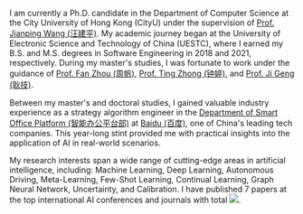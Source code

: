 I am currently a Ph.D. candidate in the Department of Computer Science at the City University of Hong Kong (CityU) under the supervision of [Prof. Jianping Wang (汪建平)](https://scholars.cityu.edu.hk/en/persons/jianping-wang(0ff9fbf8-eeb5-4061-bcaf-029e3f282463).html). My academic journey began at the University of Electronic Science and Technology of China (UESTC), where I earned my B.S. and M.S. degrees in Software Engineering in 2018 and 2021, respectively. During my master's studies, I was fortunate to work under the guidance of [Prof. Fan Zhou (周帆)](https://en.uestc.edu.cn/info/1074/2722.htm), [Prof. Ting Zhong (钟婷)](https://en.uestc.edu.cn/info/1074/2719.htm), and [Prof. Ji Geng (耿技)](https://sise.uestc.edu.cn/info/1035/9200.htm).

Between my master's and doctoral studies, I gained valuable industry experience as a strategy algorithm engineer in the [Department of Smart Office Platform (智能办公平台部)](https://infoflow-commercial.baidu.com/newweb/#/) at [Baidu (百度)](https://www.baidu.com/), one of China's leading tech companies. This year-long stint provided me with practical insights into the application of AI in real-world scenarios.

My research interests span a wide range of cutting-edge areas in artificial intelligence, including: Machine Learning, Deep Learning, Autonomous Driving, Meta-Learning, Few-Shot Learning, Continual Learning, Graph Neural Network, Uncertainty, and Calibration. I have published 7 papers at the top international AI conferences and journals with total <a href='https://scholar.google.com/citations?user=BbsnLQYAAAAJ'><img src="https://img.shields.io/endpoint?url={{ url | url_encode }}&logo=Google%20Scholar&labelColor=f6f6f6&color=9cf&style=flat&label=citations"></a>.